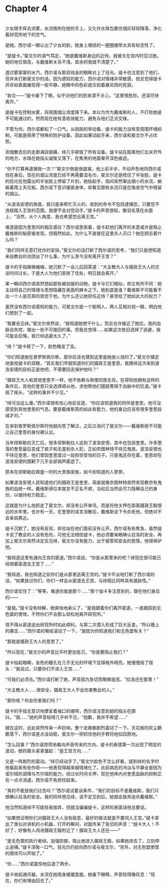 # Chapter 4

<br>
少女随手挥去浓雾，水流吸附在她的手上，又化作水珠包裹住烟灰轻轻降落，净化着研究所地下的空气。

是她。西尔诺一眼认出了少女的脸，她身上缠绕的一圈圈绷带太具有标志性了。

“是缇卡。”斐文尔的语气笃定，“她是戴维斯身边的近侍，我被关在宫内时见过她。她的地位很高，与戴维斯关系不浅，其余的我就不清楚了。”

透过雾蒙蒙的水汽，西尔诺与那双纯金的眼眸对上了目光。缇卡也注意到了他们，但并未打断斐文尔的话。因为感知的能力，西尔诺对情绪非常敏感，他总觉得缇卡并非如表面展现得一般平静，她眼中的色彩是压抑着暴风雨的死寂。

“各位——”缇卡垂下了眼，似乎对他们的到来漠不关心，“这里很危险，还请尽快离开。”

是缇卡在控制水雾，将周围烟尘浓度降下来。本以为作为戴维斯的人，不打败她是不可能通过的，然而现在她有意收敛能力，避免与他们正式交锋。

不管为何，西尔诺都松了一口气。从刚刚的举动看，缇卡的能力没有受周围环境抑制，可能是佩带了特殊的防护设备，因此如果动起手来，西尔诺和斐文尔不占优势。

浓烟散去后的走廊满目狼藉，绯几乎砸毁了所有设备。缇卡站在距离他们五米开外的地方，水珠在她指尖凝聚又落下，在焦黑的地面晕开深色痕迹。

“你不打算再逮捕我一次？”斐文尔倒是很直接，他上前半步，不动声色地将西尔诺挡在身后。现在的烟尘浓度已经不再需要湿毛巾，斐文尔还是捂住了半张脸，缇卡的目光在他露出的半张脸上停留了片刻，她抬起手，指间突然窜出细小的水流，蜿蜒着爬上天花板。西尔诺下意识绷紧身体，却看见那些水流只是在吸收空气中残留的烟尘。

“从波洛安德的角度，我只是来帮忙灭火的，收到的命令不包括逮捕您。只要您不违规踏入王宫的范围，我便不会对您动手。”缇卡的声音很轻，像羽毛落在水面上，“当然，从个人角度，我也希望您远离王宫。”

难道是因为奎恩间的相互感应？西尔诺思索着，缇卡赶他们离开的本意或许是阻止戴维斯的秘密被发现。但既然如此，为什么不直接在这里杀人灭口？她在顾忌着什么吗？

“我们同样无意打扰你的安排。”斐文尔的话打断了西尔诺的思考，“我们只是想知道来自教会的访团出了什么事，为什么至今没有离开王宫？”

缇卡的手指微微蜷缩，她沉默了一会儿后回答道：“大主教大人与摄政王大人的交谈时间过长，于是大人为他们安排了住处，明日就会离开。”

某一瞬间西尔诺突然想起那些被驯服的动物，缇卡与它们相似，却又有所不同：她主动将自己的情绪与思想隐藏在表面的麻木之下。她到底是谁？戴维斯不可能看不出一个人是否真的效忠于他，为什么还让她担任近侍？甚至给了她如此大的权力？

虽然没有西尔诺感知的能力，可斐文尔是一个聪明人，两人互相对视一眼，明白他们想到了一起。

“我要去见绯。”斐文尔突然说，“我知道她想干什么，而且也许接近了她后，我的血脉会失控，做出一些不可挽回的事。但我总觉得……如果这次依旧选择了逃避，我可能会后悔，我已经逃避太久了。”

“绯？”缇卡顿了一下，脸色略变了变。

“你们知道她在普罗斯佩尔斯，那你应该也猜到这里是她放火烧的了。”斐文尔镇定地直视缇卡的双眼，“其实我们早就知道你们的摄政王是奎恩，我猜绯这次来到波洛安德的目标正是他吧，不需要回去保护他吗？”

“摄政王大人和其他奎恩不一样，他不依赖与吞噬同族生存。在得知他拥有这样的条件后，其他的奎恩只会选择顺从他，求他帮他们摆脱寄宿于血脉中的饥渴。”缇卡摇了摇头，“这样的事并不少见。”

“绯可没这么傻。”西尔诺很有信心地反驳道，“你应该知道我的同伴是奎恩，他可没感受到其他奎恩的气息。要是戴维斯真的如此有能力，他的身边应该有很多奎恩投诚才对。”

在来到普罗斯佩尔斯时他就向苍了解过，之后又询问了斐文尔——戴维斯绝不可能让自己奎恩的身份被认出。

当年缪斯勒拉灭亡后，很多缪斯勒拉人逃到了波洛安德，其中也包括奎恩。许多堕落的奎恩最后变成了疯子和无差别杀人犯，正如奈图林特不待见鬼族，波洛安德也不待见奎恩，他们曾因奎恩度过一段担惊受怕的日子。只是鬼还存在着，奎恩却在波洛安德的围剿下几乎全部销声匿迹了。

原本在缪斯勒拉鼎盛一时的大贵族家族，如今却知道的人寥寥。

如果波洛安德人民知道他们的摄政王是奎恩，简直就像奈图林特突然发现教宗有鬼族的血统一样。戴维斯得位本就言不正名不顺，当权后当然会尽力隐瞒自己的身份，以维持权力稳定。

这就是为什么他抓走了斐文尔，却没有公开审讯，而是将他关押在距离摄政王殿很远的水牢里。也许有一天，在奎恩的谣言消散后，戴维斯会下令杀死他，但绝对不会亲自靠近。

缇卡沉默了，她没有反驳，却也站在他们面前没有让开。西尔诺有些焦急，虽然缇卡说了教会的人没有危险，可他无法相信缇卡，他必须要亲眼确认拉洛的安全。再加上斐文尔突然决定去见绯，斐文尔没有能力，出于报答知安会的恩情，他得保护他。

“我知道这里有通向王宫的密道。”西尔诺说，“你是从那里来的吧？绯现在很可能已经顺着密道去王宫了……”

“我知道，我也知道之前你们是从那里逃离王宫的。”缇卡平淡地打断了西尔诺的话，“如果放过你们，你们一样会从密道去王宫，与绯相比同样具有威胁性。”

西尔诺怔住了：“等等，难道你就是那个……”那个伽卡多注意到的，跟在他们身后的——

“是我。”缇卡没有辩解，她爽快地承认了，“是我跟着你们离开密道，一直跟踪到无色盟的使馆，不然你们不会那么轻松地离开研究所。”

怪不得从密道逃出研究所时如此顺利，与第二次潜入形成了巨大反差。“所以晚上的袭击……”西尔诺的喉结滚动了一下，“是因为你知道我们和无色盟有关？”

“那就是摄政王大人的意思了。”

“所以现在，”斐文尔的声音比平时更加低沉，“你是要阻止我们？”

缇卡抬起眼睛，金色的瞳孔在几乎无光的环境下显得格外明亮，她慢慢摇了摇头：“我说过，只要你们不进入王宫……”

“可我们必须去。”西尔诺打断了她，声音因为急切而略微提高，“拉洛还在那里！”

“大主教大人……很安全，摄政王大人不会伤害教会的人。”

“那你呢？你会伤害我们吗？”

缇卡的手指无意识地摩挲着袖口的绷带，西尔诺注意到她的指尖在颤抖。“我……”她的声音轻得几乎听不见，“抱歉，我并不希望……”

就在这时，远处突然传来一声巨响，整个走廊都剧烈震动了一下。天花板的灰尘簌簌落下，西尔诺差点没站稳，斐文尔一把抓住他的手臂将他拉回原地。

“怎么回事？”西尔诺惊慌地看向声音传来的方向，缇卡的表情第一次出现了明显的波动，她的眉头紧紧皱起：“是王宫方向……”

又是一阵剧烈的震动。“绯已经动手了。”斐文尔脸色不怎么好看，提到绯的名字时他看起来有些作呕——他表现得越来越情绪化了。此前病态的冷淡与平静全是因为诺尔娅的调理与杰尔瑞的能力，经过长时间关押，现在他体内对奎恩血脉的抑制正在一点点消退，西尔诺不免担忧起来。

“真的不能放我们过去吗？”西尔诺试着谈条件，“我们的目标不是戴维斯，我们只想确认拉洛的安全。我的同伴想见绯，说不定见到后，她就会放弃追杀戴维斯。”

他当然知道绯不可能轻易放弃，但就当骗骗缇卡，这样的表面话他总要说。

“如果想证明你们对摄政王大人没有敌意，最好的做法就是不要闯入王宫。”缇卡拿出了类似对讲机的小机器，打开的瞬间，对面传来了急切的声音：“缇卡大人！不好了，好像有人闯进摄政王殿附近了！摄政王大人还在——”

“是无色盟的执行者绯。加强防御，阻止她进入摄政王殿，如果她进去了，立刻停止追捕。”缇卡深吸一口气，目光灼灼投向西尔诺与斐文尔，“另外，对无色盟使馆的围攻可以开始了。”

“你……”西尔诺震惊地后退了两步。

缇卡收起通讯器，水流在她周身缓缓盘旋。她垂下眼睛，声音轻得像叹息：“现在，你们有理由回去了。”
